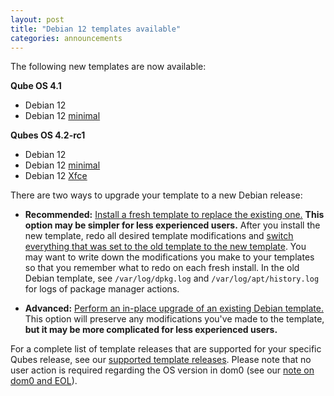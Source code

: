 ```yaml
---
layout: post
title: "Debian 12 templates available"
categories: announcements
---
```


The following new templates are now available:

**Qube OS 4.1**
- Debian 12
- Debian 12 [minimal](/doc/templates/minimal/)

**Qubes OS 4.2-rc1**
- Debian 12
- Debian 12 [minimal](/doc/templates/minimal/)
- Debian 12 [Xfce](/doc/templates/xfce/)

There are two ways to upgrade your template to a new Debian release:

- **Recommended:** [Install a fresh template to replace the existing one.](https://doc.qubes-os.org/en/latest/user/templates/debian/debian.html#installing) **This option may be simpler for less experienced users.** After you install the new template, redo all desired template modifications and [switch everything that was set to the old template to the new template](https://doc.qubes-os.org/en/latest/user/templates/templates.html#switching). You may want to write down the modifications you make to your templates so that you remember what to redo on each fresh install. In the old Debian template, see `/var/log/dpkg.log` and `/var/log/apt/history.log` for logs of package manager actions.

- **Advanced:** [Perform an in-place upgrade of an existing Debian template.](/doc/templates/debian/in-place-upgrade/) This option will preserve any modifications you've made to the template, **but it may be more complicated for less experienced users.**

For a complete list of template releases that are supported for your specific Qubes release, see our [supported template releases](https://doc.qubes-os.org/en/latest/user/downloading-installing-upgrading/supported-releases.html#templates). Please note that no user action is required regarding the OS version in dom0 (see our [note on dom0 and EOL](https://doc.qubes-os.org/en/latest/user/downloading-installing-upgrading/supported-releases.html#note-on-dom0-and-eol)).
